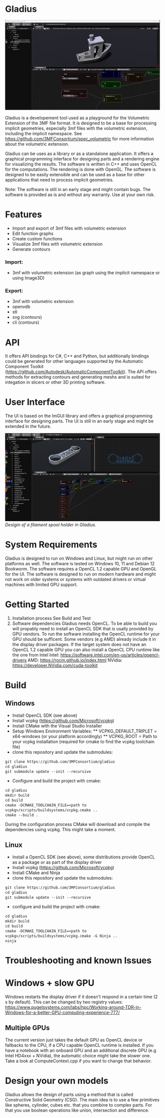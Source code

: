 # Gladius

![Screencast of gladius](gladius/documentation/img/gladius_animation.gif "3mf with volumetric extension")

Gladius is a developement tool used as a playground for the Volumetric Extension of the 3MF file format. It is designed to be a base for processing implicit geometries, especially 3mf files with the volumetric extension, including the implicit namespace. See https://github.com/3MFConsortium/spec_volumetric for more information about the volumetric extension.

Gladius can be uses as a library or as a standalone application. It offers a graphical programming interface for designing parts and a rendering engine for visualizing the results. The software is written in C++ and uses OpenCL for the computations. The rendering is done with OpenGL. The software is designed to be easily extensible and can be used as a base for other applications that need to process implicit geometries.

Note: The software is still in an early stage and might contain bugs. The software is provided as is and without any warranty. Use at your own risk.

# Features

- Import and export of 3mf files with volumetric extension
- Edit function graphs
- Create custom functions
- Visualize 3mf files with volumetric extension
- Generate contours

### Import:
- 3mf with volumetric extension (as graph using the implicit namespace or using Image3D)

### Export:
- 3mf with volumetric extension
- openvdb
- stl
- svg (contours)
- cli (contours)

# API
It offers API bindings for C#, C++ and Python, but additionally bindings could be generated for other languages supported by the Automatic Component Toolkit (https://github.com/Autodesk/AutomaticComponentToolkit). The API offers methods for extracting contours and generating meshs and is suited for integation in slicers or other 3D printing software.

# User Interface
The UI is based on the ImGUI library and offers a graphical programming interface for designing parts. The UI is still in an early stage and might be extended in the future.

![Screenshot of Gladius](gladius/documentation/img/gladius_screenshot.jpg "Screenshot of Gladius")
*Desigin of a filament spool holder in Gladius.*

# System Requirements
Gladius is designed to run on Windows and Linux, but might run on other platforms as well. The software is tested on Windows 10, 11 and Debian 12 Bookworm. The software requires a OpenCL 1.2 capable GPU and OpenGL for the UI. The software is designed to run on modern hardware and might not work on older systems or systems with outdated drivers or virtual machines with limited GPU support.

# Getting Started
1.	Installation process
    See Build and Test
2.	Software dependencies
    Gladius needs OpenCL. To be able to build you will propably need to install an OpenCL SDK that is usally provided by GPU vendors. To run the software installing the OpenCL runtime for your GPU should be sufficent. Some vendors (e.g AMD) already include it in the display driver packages. If the target system does not have an OpenCL 1.2 capable GPU you can also install a OpenCL CPU runtime like the one from Intel
    Intel: https://software.intel.com/en-us/articles/opencl-drivers
    AMD: https://rocm.github.io/index.html
    NVidia: https://developer.NVidia.com/cuda-toolkit

# Build

## Windows
* Install OpenCL SDK (see above)
* Install vcpkg (https://github.com/Microsoft/vcpkg)
* Install CMake with the Visual Studio Installer
* Setup Windows Environment Variables:
** VCPKG_DEFAULT_TRIPLET = x64-windows (or your platform accordingly)
** VCPKG_ROOT = Path to your vcpkg installation (required for cmake to find the vcpkg toolchain file)
* clone this repository and update the submodules:
```
git clone https://github.com/3MFConsortium/gladius
cd gladius
git submodule update --init --recursive
```
* Configure and build the project with cmake:
```
cd gladius
mkdir build
cd build
cmake -DCMAKE_TOOLCHAIN_FILE=<path to vcpkg>/scripts/buildsystems/vcpkg.cmake ..
cmake --build .
```
During the configuration process CMake will download and compile the dependencies using vcpkg. This might take a moment.

## Linux
* Install a OpenCL SDK (see above), some distributions provide OpenCL as a package or as part of the display driver
* Install vcpkg (https://github.com/Microsoft/vcpkg)
* Install CMake and Ninja
* clone this repository and update the submodules:
```
git clone https://github.com/3MFConsortium/gladius
cd gladius
git submodule update --init --recursive
```
* configure and build the project with cmake:
```
cd gladius
mkdir build
cd build
cmake -DCMAKE_TOOLCHAIN_FILE=<path to vcpkg>/scripts/buildsystems/vcpkg.cmake -G Ninja ..
ninja
```



# Troubleshooting and known Issues

# Windows + slow GPU
Windows restarts the display driver if it doesn't respond in a certain time (2 s by default). This can be changed by two registry values:
https://www.pugetsystems.com/labs/hpc/Working-around-TDR-in-Windows-for-a-better-GPU-computing-experience-777/


## Multiple GPUs
The current version just takes the default GPU as OpenCL device or fallbacks to the CPU, if a CPU capable OpenCL runtime is installed. If you have a notebook with an onboard GPU and an additional discrete GPU (e.g Intel HD4xxx + NVidia), the automatic choice might take the slower one. Take a look at ComputeContext.cpp if you want to change that behavior.

# Design your own models
Gladius allows the design of parts using a method that is called Constructive Solid Geometry (CSG). The main idea is to use a few primitives like spheres, cylinder, cubes etc. that you combine to complex parts. For that you use boolean operations like union, intersection and difference.


